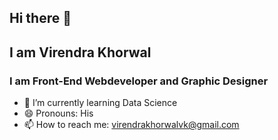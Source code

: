 ## Hi there 👋
## I am Virendra Khorwal
### I am Front-End Webdeveloper and Graphic Designer

- 🌱 I’m currently learning Data Science 
- 😄 Pronouns: His
- 📫 How to reach me: virendrakhorwalvk@gmail.com
<!--
**Virendra-khorwal/Virendra-khorwal** is a ✨ _special_ ✨ repository because its `README.md` (this file) appears on your GitHub profile.

Here are some ideas to get you started:

- 🔭 I’m currently working on ...

- 👯 I’m looking to collaborate on ...
- 🤔 I’m looking for help with ...
- 💬 Ask me about ...


- ⚡ Fun fact: ...
-->
